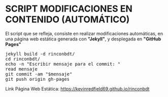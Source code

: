 
# SCRIPT MODIFICACIONES EN CONTENIDO (AUTOMÁTICO)

El script que se refleja, consiste en realizar modificaciones automáticas, en una página web estática generada con **"Jekyll"**, y desplegada en **"GitHub Pages"**

<pre>
jekyll build -d rinconbdt/
cd rinconbdt/
echo -n "Escribir mensaje para el commit: "
read mensaje
git commit -am "$mensaje"
git push origin gh-pages
</pre>

Link Página Web Estática: https://kevinredfield69.github.io/rinconbdt
